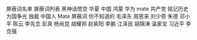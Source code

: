 屏蔽词名单 屏蔽词列表 黑神话悟空 华夏 中国 鸿蒙 华为 mate 共产党 铭记历史 为国争光 独裁 中国人 Mate 屏蔽词 你不知道的 毛泽东 周恩来 刘少奇 朱德 邓小平 陈云 李先念 彭真 杨尚昆 胡耀邦 赵紫阳 李鹏 江泽民 胡锦涛 温家宝 习近平 李克强
